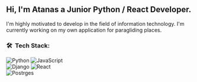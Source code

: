 <h2>Hi, I'm Atanas a Junior Python / React Developer.</h2>
I'm highly motivated to develop in the field of information technology.
I'm currently working on my own application for paragliding places.

<h3> 🛠 &nbsp;Tech Stack:</h3>

  ![Python](https://img.shields.io/badge/-Python-333333?style=flat&logo=python&logoColor=0066ff)
  ![JavaScript](https://img.shields.io/badge/-JavaScript-333333?style=flat&logo=JavaScript&logoColor=FFD700)
  </br>
  ![Django](https://img.shields.io/badge/-Django-333333?style=flat&logo=Django&logoColor=1a751a)
  ![React](https://img.shields.io/badge/-React-333333?style=flat&logo=React&logoColor=00ffff)
  </br>
  ![Postrges](https://img.shields.io/badge/-Postrges-333333?style=flat&logo=Postrges&logoColor=00ffff)
